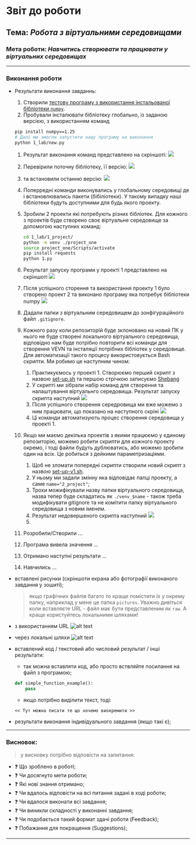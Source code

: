 # Звіт до роботи
## Тема: _Робота з віртуальними середовищами_
### Мета роботи: _Навчитись створювати та працювати у віртуальних середовищах_

---
### Виконання роботи
* Результати виконання завданнь:
    1. Створили [тестову програму з використання інстальованої бібліотеки `numpy`](./new.py).
    1. Пробували інсталювати бібліотеку глобально, із заданою версією, з використанням команд
    ```bash
    pip install numpy==1.25
    # Далі ми змогли запустити нашу програму на виконання
    python 1_lab/new.py
    ```
    1. Результат виконання команд представлено на скріншоті:
    ![](./pip_install.jpg)
    1. Перевірили поточну бібліотеку, її версію: 
    ![](./pip_show.jpg)
    1. та встановили останню версію:
    ![](./numpy_latest.jpg)
    1. Поперредні команди виконувались у глобальному середовищі де і встановлювались пакети (бібіліотеки). У такому випадку наші бібліотеки будуть доступними для будь якого проекту.
    1. Зробили 2 проекти які потребують різних бібліотек. Для кожного з проектів буде створено своє віртуальне середовище за допомогою наступних команд:
        ```bash
        cd 1_lab/1_project/
        python -m venv ./project_one
        source project_one/Scripts/activate
        pip install requests
        python 1.py
        ```
    1. Результат запуску програми у проекті 1 представлено на скріншоті
    ![](./project_1.jpg)
    1. Після успішного сторення та використання проекту 1 було створено проект 2 та виконано програму яка потребує бібліотеки numpy
    ![](./project_2.jpg)
    1. Дадали папки з віртуальним середовищем до зонфігураційного файл `.gitignore`.
    1. Кожного разу коли репозиторій буде зклоновано на новий ПК у нього не буде створені локального віртуального середовища, відповідно нам буде потрібно повторити всі команди для створення VEVN та інсталяції потрібних бібліотек у середовище. Для автоматизації такого процесу використовується Bash скрипти. Ми робимо це наступним чином:
        1. Практикуємось у проекті 1. Створюємо перший скрипт з назвою [set-up.sh](./1_project/set-up.sh) та першою стрічкою записуємо [Shebang](https://uk.wikipedia.org/wiki/%D0%A8%D0%B5%D0%B1%D0%B0%D0%BD%D0%B3_(Unix))
        1. У скрипті ми зібрали набір команд для створення та налаштування віртуальнго середовища. Результат запуску скрипта наступний ![](./project_1_set_up.jpg)
        1. Після успішного створення середровища ми вже можемо з ним працювати, що показано на наступного скріні ![](./project_1_venv.jpg)
        1. Ці команди автоматизують процес створення середовища у проекті 1.
    1. Якщо ми маємо декілька проектів з якими працюємо у єдиному репозиторію, можемо робити скрипти для кожного проекту окремо, і тоді файли будуть дублюватись, або можемо зробити один на всіх. Це робиться з дейкими параметризаціями.
        1. Щоб не зломати попередні скрипти створили новий скрипт з назвою [set-up-v1.sh](./set-up-v1.sh).
        1. У ньому ми задали змінну яка відповідає папці проекту, а саме `name="2_project"`;
        1. Трохи можифікували назву папки віртуального середовища, назва тепер буде складатись як `./venv_$name` - також треба модифікувати gitignore та не комітити папку віртуального середовища з новим іменем.
        1. Результат недовершеного скрипта наступний ![](./project_2_set_up.jpg)
        1.

    
    
    
    1. Розробили/Створили ...
    1. Програма вивела значення ...
    1. Отримано наступні результати ...
    1. Навчились ...
* вставлені рисунки (скріншоти екрана або фотографії виконаного завдання у зошиті);
    > якщо графічних файлів багато то краще помістити їх у  окрему папку, наприклад у мене це папка `pictures`. Уважно   дивіться коли вставляєте URL - файл має бути представленим    як `raw`. А краще користуйтесь локальними шляхами!

* з використанням URL ![alt text](https://github.com/BobasB/it_college/raw/main/reports/pictures/logo-lit.jpg "ІТ Коледж")
    
* через локальні шляхи ![alt text](./pictures/logo-lit.jpg "ІТ Коледж")

* вставлений код / текстовий або числовий результат / інші результати:
    - так можна вставляти код, або просто вствляйте посилання на файл з програмою;
    ```python
    def simple_function_example():
        pass
    ```
    - якщо потрібно виділити текст, тоді:
    ```text
    << Тут можна писати те що хочемо виокремити >>
    ```

* результати виконання індивідуального завдання (якщо такі є);

---
### Висновок:
> у висновку потрібно відповісти на запитання:

- :question: Що зроблено в роботі;
- :question: Чи досягнуто мети роботи;
- :question: Які нові знання отримано;
- :question: Чи вдалось відповісти на всі питання задані в ході роботи;
- :question: Чи вдалося виконати всі завдання;
- :question: Чи виникли складності у виконанні завдання;
- :question: Чи подобається такий формат здачі роботи (Feedback);
- :question: Побажання для покращення (Suggestions);

---
